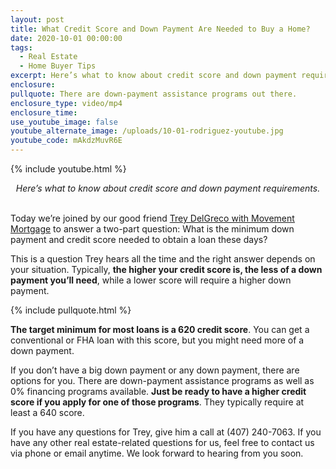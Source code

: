 ```yaml
---
layout: post
title: What Credit Score and Down Payment Are Needed to Buy a Home?
date: 2020-10-01 00:00:00
tags:
  - Real Estate
  - Home Buyer Tips
excerpt: Here’s what to know about credit score and down payment requirements.
enclosure:
pullquote: There are down-payment assistance programs out there.
enclosure_type: video/mp4
enclosure_time:
use_youtube_image: false
youtube_alternate_image: /uploads/10-01-rodriguez-youtube.jpg
youtube_code: mAkdzMuvR6E
---
```


{% include youtube.html %}

<center><em>Here&rsquo;s what to know about credit score and down payment requirements.</em></center>

<br>Today we’re joined by our good friend <u><a target="_blank" rel="noopener" href="https://movement.com/lo/trey-delgreco/">Trey DelGreco with Movement Mortgage</a></u> to answer a two-part question: What is the minimum down payment and credit score needed to obtain a loan these days?

This is a question Trey hears all the time and the right answer depends on your situation. Typically, **the higher your credit score is, the less of a down payment you’ll need**, while a lower score will require a higher down payment.

{% include pullquote.html %}

**The target minimum for most loans is a 620 credit score**. You can get a conventional or FHA loan with this score, but you might need more of a down payment.

If you don’t have a big down payment or any down payment, there are options for you. There are down-payment assistance programs as well as 0% financing programs available. **Just be ready to have a higher credit score if you apply for one of those programs**. They typically require at least a 640 score.

If you have any questions for Trey, give him a call at (407) 240-7063. If you have any other real estate-related questions for us, feel free to contact us via phone or email anytime. We look forward to hearing from you soon.